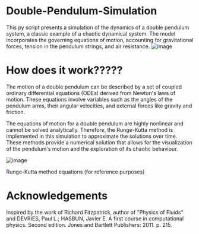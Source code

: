 # Double-Pendulum-Simulation

This py script presents a simulation of the dynamics of a double pendulum system, a classic example of a chaotic dynamical system. The model incorporates the governing equations of motion, accounting for gravitational forces, tension in the pendulum strings, and air resistance. 
![image](https://github.com/user-attachments/assets/2aad7606-b94a-4216-86a4-0ff245c3267f)


# How does it work?????

The motion of a double pendulum can be described by a set of coupled ordinary differential equations (ODEs) derived from Newton's laws of motion. These equations involve variables such as the angles of the pendulum arms, their angular velocities, and external forces like gravity and friction.

The equations of motion for a double pendulum are highly nonlinear and cannot be solved analytically. Therefore, the Runge-Kutta method is implemented in this simulation to approximate the solutions over time. These methods provide a numerical solution that allows for the visualization of the pendulum's motion and the exploration of its chaotic behaviour.

![image](https://github.com/Ehdunhackme/Double-Pendulum-Simulation/assets/75579286/1eae8a4a-0157-4212-8d17-1bd48b755d0b)

Runge-Kutta method equations (for reference purposes)

# Acknowledgements
Inspired by the work of Richard Fitzpatrick, author of "Physics of Fluids" and DEVRIES, Paul L.; HASBUN, Javier E. A first course in computational physics. Second edition. Jones and Bartlett Publishers: 2011. p. 215.



